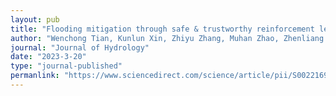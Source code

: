 ```yaml
---
layout: pub
title: "Flooding mitigation through safe & trustworthy reinforcement learning"
author: "Wenchong Tian, Kunlun Xin, Zhiyu Zhang, Muhan Zhao, Zhenliang Liao, and Tao Tao"
journal: "Journal of Hydrology"
date: "2023-3-20"
type: "journal-published"
permanlink: "https://www.sciencedirect.com/science/article/pii/S0022169423003773"
---
```

